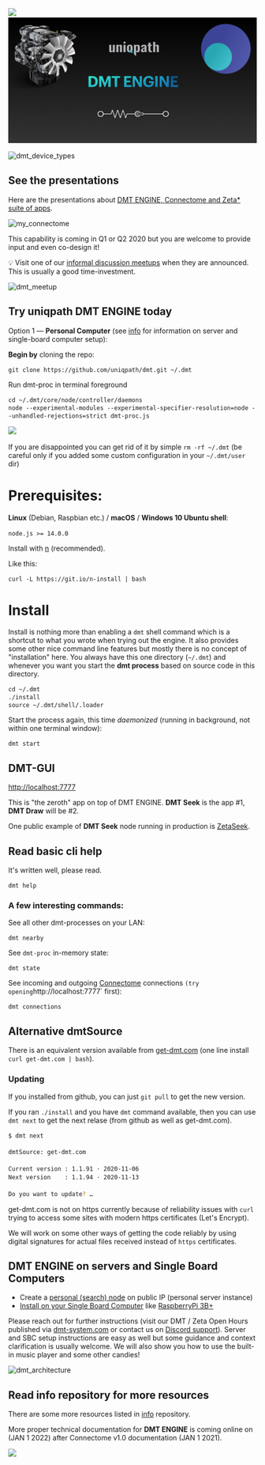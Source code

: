 <img src="https://github.com/uniqpath/info/blob/master/assets/img/uniqpath_banner.png?raw=true">

<img src="https://github.com/uniqpath/info/blob/master/assets/img/uniqpath_dmt_engine_banner.png?raw=true">

![dmt_device_types](https://github.com/uniqpath/info/blob/master/assets/img/dmt_device_types.png?raw=true)

## See the presentations

Here are the presentations about [DMT ENGINE, Connectome and Zeta* suite of apps](https://zetaseek.com/?place=2f686f6d652f7a6574612f46696c65732f444d542d53595354454d2f50726573656e746174696f6e73).

![my_connectome](https://github.com/uniqpath/info/blob/master/assets/img/my_connectome.png?raw=true)

This capability is coming in Q1 or Q2 2020 but you are welcome to provide input and even co-design it!

💡 Visit one of our [informal discussion meetups](https://dmt-system.com) when they are announced. This is usually a good time-investment.

![dmt_meetup](https://github.com/uniqpath/info/blob/master/assets/img/dmt_meetup.jpg?raw=true)

## Try uniqpath DMT ENGINE today

Option 1 — **Personal Computer** (see [info](https://github.com/uniqpath/info) for information on server and single-board computer setup):

**Begin by** cloning the repo:

```
git clone https://github.com/uniqpath/dmt.git ~/.dmt
```

Run dmt-proc in terminal foreground
```
cd ~/.dmt/core/node/controller/daemons
node --experimental-modules --experimental-specifier-resolution=node --unhandled-rejections=strict dmt-proc.js
```

<img src="https://github.com/uniqpath/info/blob/master/assets/img/dmt-run.png?raw=true">

If you are disappointed you can get rid of it by simple `rm -rf ~/.dmt` (be careful only if you added some custom configuration in your `~/.dmt/user` dir)

# Prerequisites:

**Linux** (Debian, Raspbian etc.) / **macOS** / **Windows 10 Ubuntu shell**:

`node.js >= 14.0.0`

Install with [n](https://github.com/tj/n) (recommended).

Like this:

```
curl -L https://git.io/n-install | bash
```

# Install

Install is nothing more than enabling a `dmt` shell command which is a shortcut to what you wrote when trying out the engine. It also provides some other nice command line features but mostly there is no concept of "installation" here. You always have this one directory (`~/.dmt`) and whenever you want you start the **dmt process** based on source code in this directory.

```
cd ~/.dmt
./install
source ~/.dmt/shell/.loader
```

Start the process again, this time *daemonized* (running in background, not within one terminal window):
```
dmt start
```

## DMT-GUI

[http://localhost:7777](http://localhost:7777)

This is "the zeroth" app on top of DMT ENGINE. **DMT Seek** is the app #1, **DMT Draw** will be #2.

One public example of **DMT Seek** node running in production is [ZetaSeek](https://zetaseek.com).

## Read basic cli help

It's written well, please read.

```
dmt help
```

### A few interesting commands:

See all other dmt-processes on your LAN:
```
dmt nearby
```


See `dmt-proc` in-memory state:
```
dmt state
```

See incoming and outgoing [Connectome](https://github.com/uniqpath/connectome) connections ` (try opening `http://localhost:7777` first):
```
dmt connections
```

## Alternative dmtSource

There is an equivalent version available from [get-dmt.com](http://get-dmt.com) (one line install `curl get-dmt.com | bash`).

### Updating

If you installed from github, you can just `git pull` to get the new version.

If you ran `./install` and you have `dmt` command available, then you can use `dmt next` to get the next relase (from github as well as get-dmt.com).

```bash
$ dmt next

dmtSource: get-dmt.com

Current version : 1.1.91 · 2020-11-06
Next version    : 1.1.94 · 2020-11-13

Do you want to update? …
```

get-dmt.com is not on https currently because of reliability issues with `curl` trying to access some sites with modern https certificates (Let's Encrypt).

We will work on some other ways of getting the code reliably by using digital signatures for actual files received instead of `https` certificates.

## DMT ENGINE on servers and Single Board Computers

- Create a [personal (search) node](https://github.com/uniqpath/dmt/blob/main/help/ZEN_NODE.md) on public IP (personal server instance)
- [Install on your Single Board Computer](https://github.com/uniqpath/info/blob/master/assets/pdf/rpi_guide.pdf) like [RaspberryPi 3B+](https://github.com/uniqpath/info/blob/master/hardware/README.md)

Please reach out for further instructions (visit our DMT / Zeta Open Hours published via [dmt-system.com](https://dmt-system.com) or contact us on [Discord support](https://discord.gg/XvJzmtF)). Server and SBC setup instructions are easy as well but some guidance and context clarification is usually welcome. We will also show you how to use the built-in music player and some other candies!

![dmt_architecture](https://github.com/uniqpath/info/blob/master/assets/img/dmt_architecture2.png?raw=true)

## Read info repository for more resources

There are some more resources listed in [info](https://github.com/uniqpath/info) repository.

More proper technical documentation for **DMT ENGINE** is coming online on (JAN 1 2022) after Connectome v1.0 documentation (JAN 1 2021).

<img src="https://github.com/uniqpath/info/blob/master/assets/img/dmt_banner_quote.png?raw=true">
